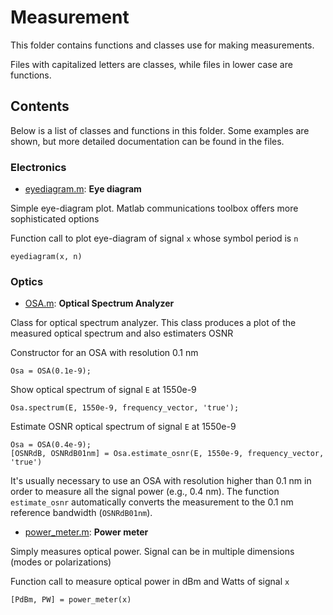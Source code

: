 # Measurement

This folder contains functions and classes use for making measurements. 

Files with capitalized letters are classes, while files in lower case are functions.

## Contents 

Below is a list of classes and functions in this folder. Some examples are shown, but more detailed documentation can be found in the files.

### Electronics

- [eyediagram.m](https://github.com/Stanford-Optical-Comm-Group/optical-comm/blob/master/measurement/eyediagram.m): **Eye diagram**

Simple eye-diagram plot. Matlab communications toolbox offers more sophisticated options

Function call to plot eye-diagram of signal `x` whose symbol period is `n`
```
eyediagram(x, n)
```

### Optics
- [OSA.m](https://github.com/Stanford-Optical-Comm-Group/optical-comm/blob/master/measurement/OSA.m): **Optical Spectrum Analyzer**

Class for optical spectrum analyzer. This class produces a plot of the measured optical spectrum and also estimaters OSNR

Constructor for an OSA with resolution 0.1 nm
```
Osa = OSA(0.1e-9);
```

Show optical spectrum of signal `E` at 1550e-9
```
Osa.spectrum(E, 1550e-9, frequency_vector, 'true');
```

Estimate OSNR optical spectrum of signal `E` at 1550e-9
```
Osa = OSA(0.4e-9);
[OSNRdB, OSNRdB01nm] = Osa.estimate_osnr(E, 1550e-9, frequency_vector, 'true')
```
It's usually necessary to use an OSA with resolution higher than 0.1 nm in order to measure all the signal power (e.g., 0.4 nm). The function `estimate_osnr` automatically converts the measurement to the 0.1 nm reference bandwidth (`OSNRdB01nm`).

- [power_meter.m](https://github.com/Stanford-Optical-Comm-Group/optical-comm/blob/master/measurement/power_meter.m): **Power meter**

Simply measures optical power. Signal can be in multiple dimensions (modes or polarizations)

Function call to measure optical power in dBm and Watts of signal `x`
```
[PdBm, PW] = power_meter(x)
```